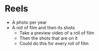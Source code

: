 # Reels

- A photo per year
- A roll of film and then its shots
  - Take a preview video of a roll of film
  - Then the shots that are on it
  - Could do this for every roll of film

  